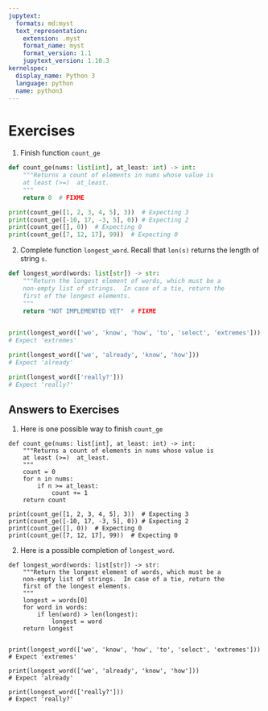 ```yaml
---
jupytext:
  formats: md:myst
  text_representation:
    extension: .myst
    format_name: myst
    format_version: 1.1
    jupytext_version: 1.10.3
kernelspec:
  display_name: Python 3
  language: python
  name: python3
---
```

# Exercises

1. Finish function `count_ge` 

```python
def count_ge(nums: list[int], at_least: int) -> int:
    """Returns a count of elements in nums whose value is
    at least (>=)  at_least.
    """
    return 0  # FIXME

print(count_ge([1, 2, 3, 4, 5], 3))  # Expecting 3
print(count_ge([-10, 17, -3, 5], 0)) # Expecting 2
print(count_ge([], 0))  # Expecting 0
print(count_ge([7, 12, 17], 99))  # Expecting 0
```

2. Complete function `longest_word`.
Recall that `len(s)` returns the length of string `s`. 

```python
def longest_word(words: list[str]) -> str:
    """Return the longest element of words, which must be a
    non-empty list of strings.  In case of a tie, return the
    first of the longest elements.
    """
    return "NOT IMPLEMENTED YET"  # FIXME
    

print(longest_word(['we', 'know', 'how', 'to', 'select', 'extremes']))
# Expect 'extremes'

print(longest_word(['we', 'already', 'know', 'how']))
# Expect 'already'

print(longest_word(['really?']))
# Expect 'really?'
```

## Answers to Exercises

1. Here is one possible way to finish `count_ge` 

```{code-cell} python3
def count_ge(nums: list[int], at_least: int) -> int:
    """Returns a count of elements in nums whose value is
    at least (>=)  at_least.
    """
    count = 0
    for n in nums: 
        if n >= at_least:
            count += 1
    return count

print(count_ge([1, 2, 3, 4, 5], 3))  # Expecting 3
print(count_ge([-10, 17, -3, 5], 0)) # Expecting 2
print(count_ge([], 0))  # Expecting 0
print(count_ge([7, 12, 17], 99))  # Expecting 0
```

2. Here is a possible completion of  `longest_word`.

```{code-cell} python3
def longest_word(words: list[str]) -> str:
    """Return the longest element of words, which must be a
    non-empty list of strings.  In case of a tie, return the
    first of the longest elements.
    """
    longest = words[0]
    for word in words:
        if len(word) > len(longest):
            longest = word
    return longest
    

print(longest_word(['we', 'know', 'how', 'to', 'select', 'extremes']))
# Expect 'extremes'

print(longest_word(['we', 'already', 'know', 'how']))
# Expect 'already'

print(longest_word(['really?']))
# Expect 'really?'
```
